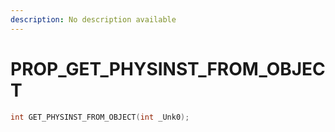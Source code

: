 ```yaml
---
description: No description available 
---
```


# PROP\_GET_PHYSINST_FROM_OBJECT

```cpp
int GET_PHYSINST_FROM_OBJECT(int _Unk0);
```